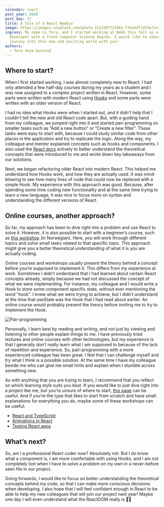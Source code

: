 ```yaml
---
calendar: react
post_year: 2020
post_day: 17
title: A Tale of a React Newbie
image: https://images.unsplash.com/photo-1513197723981-f7ea5d71474e?ixid=MXwxMjA3fDB8MHxwaG90by1wYWdlfHx8fGVufDB8fHw%3D&ixlib=rb-1.2.1&auto=format&fit=crop&w=1950&q=80
ingress: My name is Tora, and I started working at Bekk this fall as a new React
  developer with a fresh Computer Science degree. I would like to share my
  journey into this new and exciting world with you!
authors:
  - Tora Seim Gunstad
---
```

## Where to start?

When I first started working, I was almost completely new to React. I had only attended a few half-day courses during my years as a student and I was now assigned to a complex project written in React. However, some parts were written with modern React using [Hooks](https://reactjs.org/docs/hooks-reference.html) and some parts were written with an older version of React.

I had no idea what Hooks were when I started out, and it didn't help that I couldn't tell the new and old React code apart. But, with a guiding hand from my colleague, we jumped right into it and started pair-programming on smaller tasks such as “Add a new button” or “Create a new filter”. These tasks were easy to start with, because I could study similar code from other places in the application and try to replicate the logic. Along the way, my colleague and mentor explained concepts such as hooks and components. I also used the [React docs](https://reactjs.org/) actively to better understand the theoretical concepts that were introduced to me and wrote down key takeaways from our solutions.

Next, we began refactoring older React into modern React. This helped me understand how Hooks work, and how they are actually used. It was mind-blowing to see how many lines of code that could now be replaced with a simple Hook. My experience with this approach was good. Because, after spending some time coding new functionality and at the same time trying to learn a new language, it was nice to focus more on syntax and understanding the different versions of React.

## Online courses, another approach?

So far, my approach has been to dive right into a problem and use React to solve it. However, it is also possible to start with a beginner’s course, such as [this workshop](https://github.com/bekk/react-intro) (in Norwegian). Here, you will work through different topics and solve small tasks related to that specific topic. This approach might give you a better theoretical understanding of what it is you are actually coding.

Online courses and workshops usually present the theory behind a concept before you’re supposed to implement it. This differs from my experience at work. Sometimes I didn’t understand that I had learned about certain React concepts already, simply because we had not discussed the concept of what we were implementing. For instance, my colleague and I would write a Hook to store some component specific state, without ever mentioning the word "hook". I knew what we were trying to achieve, but I didn’t understand at the time that useState was the Hook that I had read about earlier. An online course would probably present the theory before inviting me to try to implement the Hook. 


![Pair-programming](https://i.ibb.co/nwgR5p1/react-kalender.jpg)


Personally, I learn best by reading and writing, and not just by viewing and listening to other people explain things to me. I have previously tried lectures and online courses with other technologies, but my experience is that I generally don’t really learn what I am supposed to because of the lack of repetition and experience. So, pair-programming with a more experienced colleague has been great. I feel that I can challenge myself and try what I think is a possible solution. At the same time I have my colleague beside me who can give me small hints and explain when I stumble across something new.

As with anything that you are trying to learn, I recommend that you reflect on which learning style suits you best. If you would like to just dive right into a project like me, but you’re unsure of where to start, [this page](https://www.frontendmentor.io/) can be useful. And if you’re the type that likes to start from scratch and have small explanations for everything you do, maybe some of these workshops can be useful:

* [React and TypeScript](https://github.com/bekk/typet-javascript-workshop)
* [Animations in React](https://github.com/bekk/react-animation-workshop)
* [Testing React apps](https://github.com/bekk/react-test-workshop)

## What’s next?

So, am I a professional React coder now? Absolutely not. But I do know what a component is, I am more comfortable with using Hooks, and I am not completely lost when I have to solve a problem on my own in a never-before seen file in our project.

Going forwards, I would like to focus on better understanding the theoretical concepts behind my code, so that I can make more conscious decisions when developing. I also hope that I will feel confident enough in React to be able to help my new colleagues that will join our project next year! Maybe one day I will even understand what the ReactDOM really is 🤷‍♀️